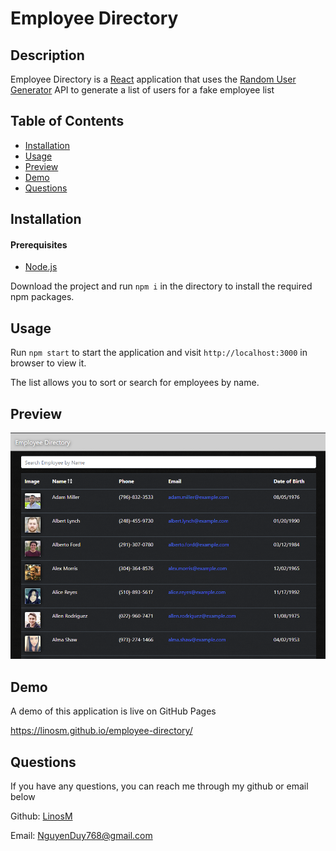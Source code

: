 # Employee Directory

## Description
    
Employee Directory is a [React](https://reactjs.org/) application that uses the [Random User Generator](https://randomuser.me/) API to generate a list of users for a fake employee list

## Table of Contents

* [Installation](#installation)
* [Usage](#usage)
* [Preview](#preview)
* [Demo](#demo)
* [Questions](#questions)

## Installation

#### Prerequisites

* [Node.js](https://nodejs.org/en/download/)

Download the project and run `npm i` in the directory to install the required npm packages.

## Usage

Run `npm start` to start the application and visit `http://localhost:3000` in browser to view it.

The list allows you to sort or search for employees by name.

## Preview

![preview1](./public/preview1.png)

## Demo

A demo of this application is live on GitHub Pages

https://linosm.github.io/employee-directory/

## Questions

If you have any questions, you can reach me through my github or email below

Github: [LinosM](https://github.com/LinosM)

Email: [NguyenDuy768@gmail.com](mailto:NguyenDuy768@gmail.com)